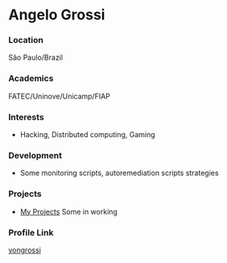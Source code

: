 # Angelo Grossi

### Location

São Paulo/Brazil

### Academics

FATEC/Uninove/Unicamp/FIAP

### Interests

- Hacking, Distributed computing, Gaming

### Development

- Some monitoring scripts, autoremediation scripts strategies

### Projects

- [My Projects](https://github.com/vongrossi) Some in working

### Profile Link

[vongrossi](https://github.com/vongrossi)
